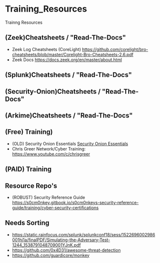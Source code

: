 # Training_Resources
Trainng Resources

## (Zeek)Cheatsheets / "Read-The-Docs"
- Zeek Log Cheatsheets (CoreLight)
https://github.com/corelight/bro-cheatsheets/blob/master/Corelight-Bro-Cheatsheets-2.6.pdf  
- Zeek Docs https://docs.zeek.org/en/master/about.html


## (Splunk)Cheatsheets / "Read-The-Docs"

## (Security-Onion)Cheatsheets / "Read-The-Docs"


## (Arkime)Cheatsheets / "Read-The-Docs"


## (Free) Training)
- (OLD) Security Onion Essentials [Security Onion Essentials](https://www.youtube.com/playlist?list=PLljFlTO9rB155aYBjHw2InKkSMLuhWpxH)
- Chris Greer Network/Cyber Training: https://www.youtube.com/c/chrisgreer

## (PAID) Training

## Resource Repo's
- (ROBUST) Security Reference Guide
https://s0cm0nkey.gitbook.io/s0cm0nkeys-security-reference-guide/training/cyber-security-certifications  

## Needs Sorting
- https://static.rainfocus.com/splunk/splunkconf18/sess/1522696002986001hj1a/finalPDF/Simulating-the-Adversary-Test-1244_1538791048709001YJnK.pdf 
- https://github.com/0x4D31/awesome-threat-detection
- https://github.com/guardicore/monkey

